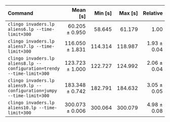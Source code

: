 | Command | Mean [s] | Min [s] | Max [s] | Relative |
|:---|---:|---:|---:|---:|
| `clingo invaders.lp aliens6.lp --time-limit=300` | 60.205 ± 0.950 | 58.645 | 61.179 | 1.00 |
| `clingo invaders.lp aliens7.lp --time-limit=300` | 116.050 ± 1.831 | 114.314 | 118.987 | 1.93 ± 0.04 |
| `clingo invaders.lp aliens8.lp --configuration=trendy --time-limit=300` | 123.723 ± 1.000 | 122.727 | 124.992 | 2.06 ± 0.04 |
| `clingo invaders.lp aliens9.lp --configuration=jumpy --time-limit=300` | 183.348 ± 0.742 | 182.791 | 184.632 | 3.05 ± 0.05 |
| `clingo invaders.lp aliens10.lp --time-limit=300` | 300.073 ± 0.006 | 300.064 | 300.079 | 4.98 ± 0.08 |

